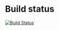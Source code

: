 # Build status

[![Build Status](https://travis-ci.org/ethlo/webclient-security.png?branch=master)](https://travis-ci.org/ethlo/webclient-security)
